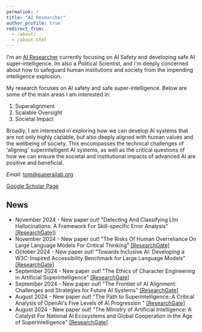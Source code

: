 ```yaml
---
permalink: /
title: "AI Researcher"
author_profile: true
redirect_from: 
  - /about/
  - /about.html
---
```


I'm an [AI Researcher](https://www.linkedin.com/in/ai-researcher/) currently focusing on AI Safety and developing safe AI super-intelligence. Im also a Political Scientist, and i'm deeply concerned about how to safeguard human institutions and society from the impending intelligence explosion. 

My research focuses on AI safety and safe super-intelligence. Below are some of the main areas I am interested in:

1. Superalignment
2. Scalable Oversight
3. Societal Impact

Broadly, I am interested in exploring how we can develop AI systems that are not only highly capable, but also deeply aligned with human values and the wellbeing of society. This encompasses the technical challenges of 'aligning' superintelligent AI systems, as well as the critical questions of how we can ensure the societal and institutional impacts of advanced AI are positive and beneficial.

*Email:* tom@superailab.org

[Google Scholar Page](https://scholar.google.com/citations?user=ZUEwQFkAAAAJ=en)

## News
* November 2024 - New paper out! "Detecting And Classifying Llm Hallucinations: A Framework For Skill-specific Error Analysis"  [[ResearchGate]](https://www.researchgate.net/publication/386140108_Detecting_And_Classifying_Llm_Hallucinations_A_Framework_For_Skill-specific_Error_Analysis))
* November 2024 - New paper out! "The Risks Of Human Overreliance On Large Language Models For Critical Thinking" [[ResearchGate]](https://www.researchgate.net/publication/385743952_The_Risks_Of_Human_Overreliance_On_Large_Language_Models_For_Critical_Thinking)
* October 2024 - New paper out! "Towards Inclusive AI: Developing a W3C-Inspired Accessibility Benchmark for Large Language Models" [[ResearchGate]](https://www.researchgate.net/publication/384662444_Towards_Inclusive_AI_Developing_a_W3C-Inspired_Accessibility_Benchmark_for_Large_Language_Models)
* September 2024 - New paper out! "The Ethics of Character Engineering in Artificial Superintelligence" [[ResearchGate]](https://www.researchgate.net/publication/384066454_The_Ethics_of_Character_Engineering_in_Artificial_Superintelligence)
* September 2024 - New paper out! "The Frontier of AI Alignment: Challenges and Strategies for Future AI Systems" [[ResearchGate]](https://www.researchgate.net/publication/383697750_The_Frontier_of_AI_Alignment_Challenges_and_Strategies_for_Future_AI_Systems)
* August 2024 - New paper out! "The Path to Superintelligence: A Critical Analysis of OpenAI's Five Levels of AI Progression " [[ResearchGate]](https://www.researchgate.net/publication/383395776_The_Path_to_Superintelligence_A_Critical_Analysis_of_OpenAI's_Five_Levels_of_AI_Progression)
* August 2024 - New paper out! "The Ministry of Artificial Intelligence: A Catalyst For National AI Ecosystems and Global Cooperation in the Age of Superintelligence" [[ResearchGate]](https://www.researchgate.net/publication/383145922_The_Ministry_of_Artificial_Intelligence_A_Catalyst_For_National_AI_Ecosystems_and_Global_Cooperation_in_the_Age_of_Superintelligence)
